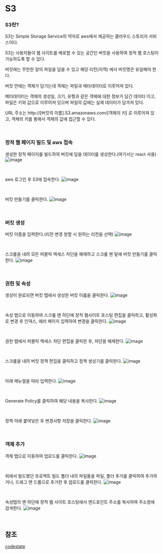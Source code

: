 # S3

### S3란?
S3는 Simple Storage Service의 약자로 aws에서 제공하는 클라우드 스토리지 서비스이다.

S3는 사용자들이 웹 사이트를 배포할 수 있는 공간인 버킷을 사용하여 정적 웹 호스팅이 가능하도록 할 수 있다.

버킷에는 무한한 양의 파일을 담을 수 있고 해당 리전(지역) 에서 버킷명은 유일해야 한다.

버킷 안에는 객체가 담기는데 객체는 파일과 메타데이터로 이루어져 있다.

메타데이터는 객체의 생성일, 크기, 유형과 같은 객체에 대한 정보가 담긴 데이터 이고,<br>
파일은 키와 값으로 이루어져 있으며 파일의 값에는 실제 데이터가 담겨져 있다.

URL 주소는 http://[버킷의 이름].S3.amazonaws.com/[객체의 키] 로 이루어져 있고, 객체의 키를 통해서 객체의 값에 접근할 수 있다.

<br>

### 정적 웹 페이지 빌드 및 aws 접속

생성한 정적 페이지를 빌드하여 버킷에 담을 데이터를 생성한다.(여기서는 react 사용)
![image](https://user-images.githubusercontent.com/62639722/144370851-288e0821-aef8-4901-8e31-858b535add16.png)

<br>

aws 로그인 후 S3에 접속한다.
![image](https://user-images.githubusercontent.com/62639722/144370982-417b9e2b-1d72-4ae3-8665-53e7088dff3b.png)

<br>

버킷 만들기를 클릭한다.
![image](https://user-images.githubusercontent.com/62639722/144371111-224a99ea-d160-4c85-84b2-eebe799f237a.png)

<br>

### 버킷 생성

버킷 이름을 입력한다.(리전 변경 원할 시 원하는 리전을 선택)
![image](https://user-images.githubusercontent.com/62639722/144371318-8e821e17-6720-4f6a-9b05-6663dcd77de6.png)

<br>

스크롤을 내려 모든 퍼블릭 액세스 차단을 해제하고 스크롤 맨 밑에 버킷 만들기를 클릭한다.
![image](https://user-images.githubusercontent.com/62639722/144371547-6bd36bd1-926c-45fe-8f7a-8c9dc7a05f0a.png)

<br>

### 권한 및 속성

생성이 완료되면 버킷 탭에서 생성한 버킷 이륾을 클릭한다.
![image](https://user-images.githubusercontent.com/62639722/144371735-cc5813f5-c201-4a86-9726-65cbce58bda4.png)

<br>

속성 탭으로 이동하여 스크롤 맨 하단에 정적 웹사이트 호스팅 편집을 클릭하고, 활성화로 변경 후 인덱스, 에러 페이지 입력하여 변경을 클릭한다.
![image](https://user-images.githubusercontent.com/62639722/144372101-2424a7fe-435e-497e-ab38-abe9bfc03c72.png)

<br>

권한 탭에서 퍼블릭 액세스 차단 편집을 클릭한 후, 차단을 해제한다.
![image](https://user-images.githubusercontent.com/62639722/144372283-09fd0a8d-e6bb-4e59-89b9-9cbc9f018eb3.png)

<br>

스크롤을 내려 버킷 정책 편집을 클릭하고 정책 생성기를 클릭한다.
![image](https://user-images.githubusercontent.com/62639722/144372429-b117d52d-1a46-4914-ae41-088ac07e50cd.png)

<br>

아래 메뉴얼을 따라 입력한다.
![image](https://user-images.githubusercontent.com/62639722/144373096-70bc08c7-cbd9-4bff-bccb-ee67571aa2f3.png)

<br>

Generate Policy를 클릭하여 해당 내용을 복사한다.
![image](https://user-images.githubusercontent.com/62639722/144373489-908a47e9-bc4c-4ac5-bce4-91573093f5f6.png)

<br>

정책 아래 붙여넣은 후 변경사항 저장을 클릭한다.
![image](https://user-images.githubusercontent.com/62639722/144373715-eaec5d21-606e-4971-b4a4-bda14137e471.png)

<br>

### 객체 추가

객체 탭으로 이동하여 업로드를 클릭한다.
![image](https://user-images.githubusercontent.com/62639722/144373820-4e62e6ba-a011-450d-a4c6-016363593b82.png)

<br>

위에서 빌드했던 프로젝트 빌드 폴더 내의 파일들을 파일, 폴더 추가를 클릭하여 추가하거나, 드래그 앤 드롭으로 추가한 후 업로드를 클릭한다.
![image](https://user-images.githubusercontent.com/62639722/144374035-d3707733-54ca-4a15-858b-52ebcf83bb63.png)

<br>

속성탭의 맨 하단에 정적 웹 사이트 호스팅에서 엔드포인트 주소를 복사하여 주소창에 검색한다.
![image](https://user-images.githubusercontent.com/62639722/144374282-3c6a3bce-092b-4ecc-b2c4-07e781675548.png)


<br>

## 참조 
[codestate](https://codestates.com/)


